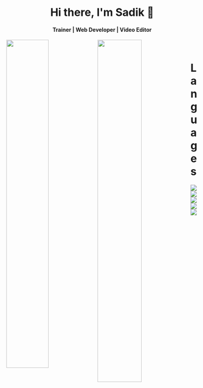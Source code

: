 <h1 align="center"> Hi there, I'm Sadik 👋 </h1>
<h4 align="center">Trainer | Web Developer | Video Editor</h4>

<img align="left" width="47%" src="https://github-readme-stats.vercel.app/api?username=msadikjowel&show_icons=true&theme=dark" />

<img align="left" width="48%" src="https://github-readme-stats.vercel.app/api/top-langs/?username=msadikjowel&layout=compact" /> </br>

# Languages


<img align="left" src="https://img.shields.io/badge/javascript-%23323330.svg?style=for-the-badge&logo=javascript&logoColor=%23F7DF1E" />
<img align="left" src="https://img.shields.io/badge/typescript-%23007ACC.svg?style=for-the-badge&logo=typescript&logoColor=white" />
<img align="left" src="https://img.shields.io/badge/express.js-%23404d59.svg?style=for-the-badge&logo=express&logoColor=%2361DAFB" />
<img align="left" src="https://img.shields.io/badge/react-%2320232a.svg?style=for-the-badge&logo=react&logoColor=%2361DAFB" />
<img align="left" src="https://img.shields.io/badge/node.js-6DA55F?style=for-the-badge&logo=node.js&logoColor=white" />

